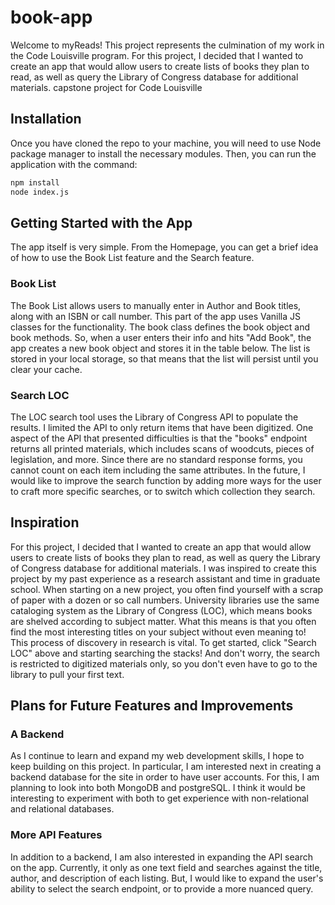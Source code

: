 # book-app

Welcome to myReads! This project represents the culmination of my work in the Code Louisville program. For this project, I decided that I wanted to create an app that would allow users to create lists of books they plan to read, as well as query the Library of Congress database for additional materials. capstone project for Code Louisville

## Installation

Once you have cloned the repo to your machine, you will need to use Node package manager to install the necessary modules. Then, you can run the application with the command:

```bash
npm install
node index.js
```

## Getting Started with the App

The app itself is very simple. From the Homepage, you can get a brief idea of how to use the Book List feature and the Search feature.

### Book List

The Book List allows users to manually enter in Author and Book titles, along with an ISBN or call number. This part of the app uses Vanilla JS classes for the functionality. The book class defines the book object and book methods. So, when a user enters their info and hits "Add Book", the app creates a new book object and stores it in the table below. The list is stored in your local storage, so that means that the list will persist until you clear your cache.

### Search LOC

The LOC search tool uses the Library of Congress API to populate the results. I limited the API to only return items that have been digitized. One aspect of the API that presented difficulties is that the "books" endpoint returns all printed materials, which includes scans of woodcuts, pieces of legislation, and more. Since there are no standard response forms, you cannot count on each item including the same attributes. In the future, I would like to improve the search function by adding more ways for the user to craft more specific searches, or to switch which collection they search.

## Inspiration

For this project, I decided that
I wanted to create an app that would allow users to create lists of
books they plan to read, as well as query the Library of Congress
database for additional materials. I was inspired to create this project by my past experience as a
research assistant and time in graduate school. When starting on a new
project, you often find yourself with a scrap of paper with a dozen or
so call numbers. University libraries use the same cataloging system
as the Library of Congress (LOC), which means books are shelved
according to subject matter. What this means is that you often find
the most interesting titles on your subject without even meaning to!
This process of discovery in research is vital. To get started, click
"Search LOC" above and starting searching the stacks! And don't worry,
the search is restricted to digitized materials only, so you don't
even have to go to the library to pull your first text.

## Plans for Future Features and Improvements

### A Backend

As I continue to learn and expand my web development skills, I hope to keep building on this project. In particular, I am interested next in creating a backend database for the site in order to have user accounts. For this, I am planning to look into both MongoDB and postgreSQL. I think it would be interesting to experiment with both to get experience with non-relational and relational databases.

### More API Features

In addition to a backend, I am also interested in expanding the API search on the app. Currently, it only as one text field and searches against the title, author, and description of each listing. But, I would like to expand the user's ability to select the search endpoint, or to provide a more nuanced query.
